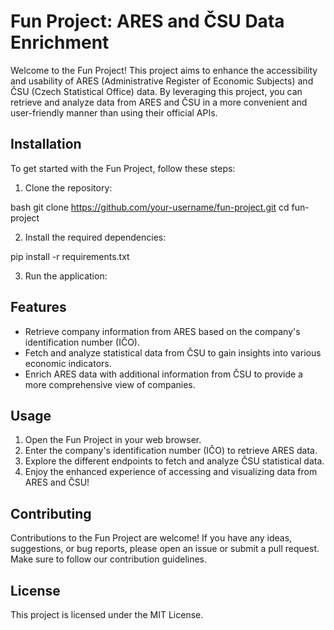 # Fun Project: ARES and ČSU Data Enrichment

Welcome to the Fun Project! This project aims to enhance the accessibility and usability of ARES (Administrative Register of Economic Subjects) and ČSU (Czech Statistical Office) data. By leveraging this project, you can retrieve and analyze data from ARES and ČSU in a more convenient and user-friendly manner than using their official APIs.

## Installation

To get started with the Fun Project, follow these steps:

1. Clone the repository:

bash
git clone https://github.com/your-username/fun-project.git
cd fun-project

2. Install the required dependencies:

pip install -r requirements.txt

3. Run the application:

## Features
- Retrieve company information from ARES based on the company's identification number (IČO).
- Fetch and analyze statistical data from ČSU to gain insights into various economic indicators.
- Enrich ARES data with additional information from ČSU to provide a more comprehensive view of companies.

## Usage
1. Open the Fun Project in your web browser.
2. Enter the company's identification number (IČO) to retrieve ARES data.
3. Explore the different endpoints to fetch and analyze ČSU statistical data.
4. Enjoy the enhanced experience of accessing and visualizing data from ARES and ČSU!

## Contributing
Contributions to the Fun Project are welcome! If you have any ideas, suggestions, or bug reports, please open an issue or submit a pull request. Make sure to follow our contribution guidelines.

## License
This project is licensed under the MIT License.
